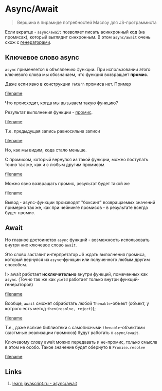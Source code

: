 # Async/Await

> Вершина в пирамиде потребностей Маслоу для JS-программиста

Если вкратце - `async/await` позволяет писать асинхронный
код (на промисах), который выглядит синхронным. В этом
`async/await` очень схож с [генераторами](../generators/generators.md).

## Ключевое слово async

`async` применяется к объявлению функции. При использовании этого
ключевого слова мы обозначаем, что функция возвращает **промис**.

Даже если явно в конструкции `return` промиса нет. Пример

[filename](asyncawait.js ':include :type=code :fragment=declaration')

Что происходит, когда мы вызываем такую функцию?

Результат выполнения функции - [промис](../promise/promise.md).

[filename](asyncawait.js ':include :type=code :fragment=declarationAndCall')

Т.е. предыдущая запись равносильна записи

[filename](asyncawait.js ':include :type=code :fragment=promiseInsteadOfAsyncFunc')

Но, как мы видим, кода стало меньше.

С промисом, который вернулся из такой функции, можно поступать 
точно так же, как и с любым другим промисом.

[filename](asyncawait.js ':include :type=code :fragment=waitForAsyncFunc')

Можно явно возвращать промис, результат будет такой же

[filename](asyncawait.js ':include :type=code :fragment=returnPromiseFromAsync')

Вывод - async-функции производят "боксинг" возвращаемых значений
примерно так же, как при чейнинге промисов - в результате всегда будет
промис.

## Await

Но главное достоинство `async` функций - возможность использовать
внутри них ключевое слово `await`. 

Это слово заставит интерпретатор JS ждать выполнения промиса, который
вернулся из `async`-функции или полученного любым другим способом. 

!> await работает **исключительно** внутри функций, помеченных как
`async`. (Точно так же как `yield` работает только внутри 
функций-генераторов)

[filename](asyncawait.js ':include :type=code :fragment=await')

Вообще, `await` сможет обработать любой `Thenable`-объект (объект, у котрого есть метод `then(resolve, reject)`);

[filename](asyncawait.js ':include :type=code :fragment=awaitThenable')

Т.е., даже всякие библиотеки с самописными `thenable`-объектами (кастмные реализации промисов) 
будут работать с `async/await`.

Ключевому слову await можно передавать и не-промис, только смысла в этом не особо.
Такое значение будет обернуто в `Promise.resolve`

[filename](asyncawait.js ':include :type=code :fragment=awaitNonPromise')

## Links

1. [learn.javascript.ru - async/await](https://learn.javascript.ru/async-await)
